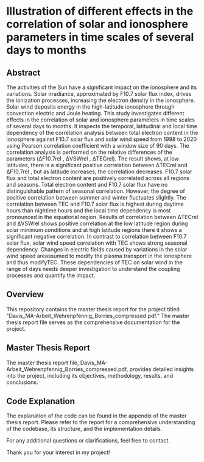 # Illustration of different effects in the correlation of solar and ionosphere parameters in time scales of several days to months

## Abstract 
The activities of the Sun have a significant impact on the ionosphere and its variations. Solar irradiance, approximated by F10.7 solar flux index, drives the ionization processes, increasing the electron density in the ionosphere. Solar wind deposits energy in the high-latitude ionosphere through convection electric and Joule heating. This study investigates different effects in the correlation of solar and ionosphere parameters in time scales of several days to months. It inspects the temporal, latitudinal and local time dependency of the correlation analysis between total electron content in the ionosphere against F10.7 solar flux and solar wind speed from 1998 to 2020 using Pearson correlation coefficient with a window size of 90 days. The correlation analysis is performed on the relative differences of the parameters (ΔF10.7rel , ΔVSWrel , ΔTECrel). The result shows, at low latitudes, there is a significant positive correlation between ΔTECrel and ΔF10.7rel , but as latitude increases, the correlation decreases. F10.7 solar flux and total electron content are positively correlated across all regions and seasons. Total electron content and F10.7 solar flux have no distinguishable pattern of seasonal correlation. However, the degree of positive correlation between summer and winter fluctuates slightly. The correlation between TEC and F10.7 solar flux is highest during daytime hours than nightime hours and the local time dependency is most pronounced in the equatorial region. Results of correlation between ΔTECrel and ΔVSWrel shows positive correlation at the low latitude region during solar minimum conditions and at high latitude regions there it shows a significant negative correlation. In contrast to correlation between F10.7 solar flux, solar wind speed correlation with TEC shows strong seasonal dependency. Changes in electric fields caused by variations in the solar wind speed areassumed to modify the plasma transport in the ionosphere and thus modifyTEC. These dependencies of TEC on solar wind in the range of days needs deeper investigation to understand the coupling processes and quantify the impact.

## Overview

This repository contains the master thesis report for the project titled "Davis_MA-Arbeit_Wehrenpfennig_Borries_compressed.pdf." The master thesis report file serves as the comprehensive documentation for the project.

## Master Thesis Report

The master thesis report file, Davis_MA-Arbeit_Wehrenpfennig_Borries_compressed.pdf, provides detailed insights into the project, including its objectives, methodology, results, and conclusions.

## Code Explanation

The explanation of the code can be found in the appendix of the master thesis report. Please refer to the report for a comprehensive understanding of the codebase, its structure, and the implementation details.

For any additional questions or clarifications, feel free to contact.

Thank you for your interest in my project!
